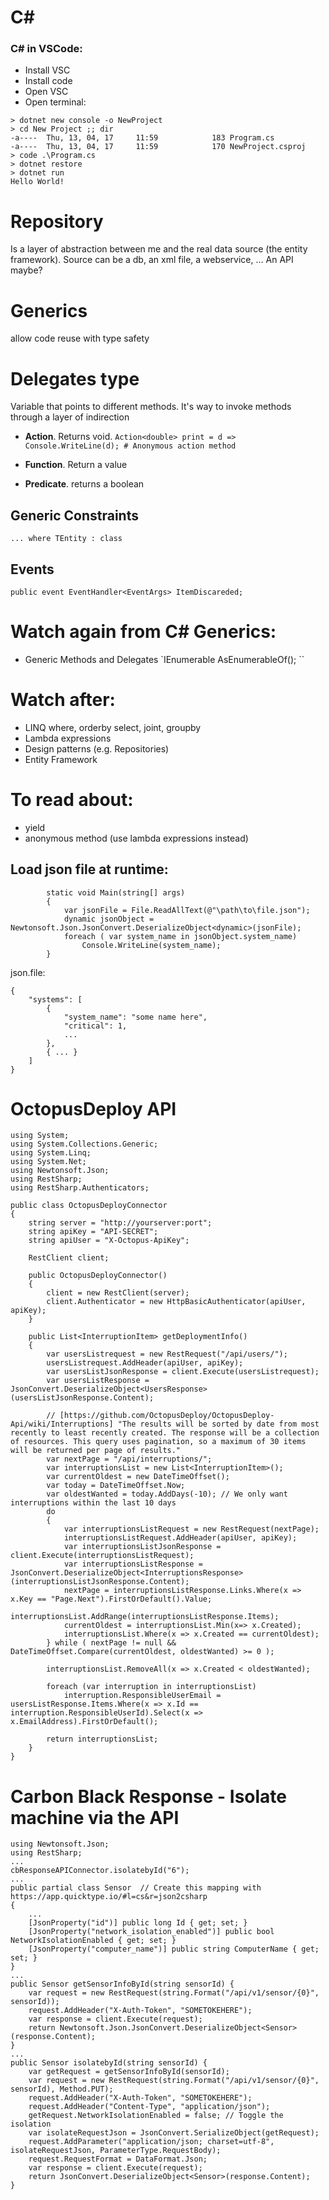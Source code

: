 # C#

### C# in VSCode:
- Install VSC
- Install code 
- Open VSC
- Open terminal:
```
> dotnet new console -o NewProject
> cd New Project ;; dir
-a----  Thu, 13, 04, 17     11:59            183 Program.cs
-a----  Thu, 13, 04, 17     11:59            170 NewProject.csproj
> code .\Program.cs
> dotnet restore
> dotnet run
Hello World!
```

# Repository
Is a layer of abstraction between me and the real data source (the entity framework). Source can be a db, an xml file, a webservice, ... An API maybe?

# Generics
allow code reuse with type safety

# Delegates type
Variable that points to different methods.
It's  way to invoke methods through a layer of indirection

- **Action**. Returns void.
`Action<double> print = d => Console.WriteLine(d); # Anonymous action method`

- **Function**. Return a value

- **Predicate**. returns a boolean

## Generic Constraints
`... where TEntity : class`

## Events
`public event EventHandler<EventArgs> ItemDiscareded;`



# Watch again from C# Generics:
- Generic Methods and Delegates
`IEnumerable<int> AsEnumerableOf<TOutput>(); ``

# Watch after:
- LINQ
where, orderby select, joint, groupby
- Lambda expressions
- Design patterns (e.g. Repositories)
- Entity Framework

# To read about:
- yield
- anonymous method (use lambda expressions instead)

## Load json file at runtime:
```
        static void Main(string[] args)
        {
            var jsonFile = File.ReadAllText(@"\path\to\file.json");
            dynamic jsonObject = Newtonsoft.Json.JsonConvert.DeserializeObject<dynamic>(jsonFile);
            foreach ( var system_name in jsonObject.system_name)
                Console.WriteLine(system_name);
        }
```
json.file:
```
{
    "systems": [
        {
            "system_name": "some name here",
            "critical": 1,
            ...
        },
        { ... }
    ]
}    
```

# OctopusDeploy API
```
using System;
using System.Collections.Generic;
using System.Linq;
using System.Net;
using Newtonsoft.Json;
using RestSharp;
using RestSharp.Authenticators;

public class OctopusDeployConnector
{
    string server = "http://yourserver:port";
    string apiKey = "API-SECRET";
    string apiUser = "X-Octopus-ApiKey";

    RestClient client;

    public OctopusDeployConnector()
    {
        client = new RestClient(server);
        client.Authenticator = new HttpBasicAuthenticator(apiUser, apiKey);
    }

    public List<InterruptionItem> getDeploymentInfo()
    {
        var usersListrequest = new RestRequest("/api/users/");
        usersListrequest.AddHeader(apiUser, apiKey);
        var usersListJsonResponse = client.Execute(usersListrequest);
        var usersListResponse = JsonConvert.DeserializeObject<UsersResponse>(usersListJsonResponse.Content);

        // [https://github.com/OctopusDeploy/OctopusDeploy-Api/wiki/Interruptions] "The results will be sorted by date from most recently to least recently created. The response will be a collection of resources. This query uses pagination, so a maximum of 30 items will be returned per page of results."
        var nextPage = "/api/interruptions/";
        var interruptionsList = new List<InterruptionItem>();
        var currentOldest = new DateTimeOffset();
        var today = DateTimeOffset.Now;
        var oldestWanted = today.AddDays(-10); // We only want interruptions within the last 10 days
        do
        {
            var interruptionsListRequest = new RestRequest(nextPage);
            interruptionsListRequest.AddHeader(apiUser, apiKey);
            var interruptionsListJsonResponse = client.Execute(interruptionsListRequest);
            var interruptionsListResponse = JsonConvert.DeserializeObject<InterruptionsResponse>(interruptionsListJsonResponse.Content);
            nextPage = interruptionsListResponse.Links.Where(x => x.Key == "Page.Next").FirstOrDefault().Value;
            interruptionsList.AddRange(interruptionsListResponse.Items);
            currentOldest = interruptionsList.Min(x=> x.Created);
            interruptionsList.Where(x => x.Created == currentOldest);
        } while ( nextPage != null && DateTimeOffset.Compare(currentOldest, oldestWanted) >= 0 );

        interruptionsList.RemoveAll(x => x.Created < oldestWanted);

        foreach (var interruption in interruptionsList)
            interruption.ResponsibleUserEmail = usersListResponse.Items.Where(x => x.Id == interruption.ResponsibleUserId).Select(x => x.EmailAddress).FirstOrDefault();

        return interruptionsList;
    }
}
```

# Carbon Black Response - Isolate machine via the API
```
using Newtonsoft.Json;
using RestSharp;
...
cbResponseAPIConnector.isolatebyId("6");
...
public partial class Sensor  // Create this mapping with https://app.quicktype.io/#l=cs&r=json2csharp
{
    ...
    [JsonProperty("id")] public long Id { get; set; }
    [JsonProperty("network_isolation_enabled")] public bool NetworkIsolationEnabled { get; set; }
    [JsonProperty("computer_name")] public string ComputerName { get; set; }
}
...
public Sensor getSensorInfoById(string sensorId) {
    var request = new RestRequest(string.Format("/api/v1/sensor/{0}", sensorId));
    request.AddHeader("X-Auth-Token", "SOMETOKEHERE");
    var response = client.Execute(request);
    return Newtonsoft.Json.JsonConvert.DeserializeObject<Sensor>(response.Content);
}
...
public Sensor isolatebyId(string sensorId) {
    var getRequest = getSensorInfoById(sensorId);
    var request = new RestRequest(string.Format("/api/v1/sensor/{0}", sensorId), Method.PUT);
    request.AddHeader("X-Auth-Token", "SOMETOKEHERE");
    request.AddHeader("Content-Type", "application/json");
    getRequest.NetworkIsolationEnabled = false; // Toggle the isolation
    var isolateRequestJson = JsonConvert.SerializeObject(getRequest);
    request.AddParameter("application/json; charset=utf-8", isolateRequestJson, ParameterType.RequestBody);
    request.RequestFormat = DataFormat.Json;
    var response = client.Execute(request);
    return JsonConvert.DeserializeObject<Sensor>(response.Content);
}
```        
